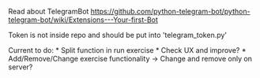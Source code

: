 Read about TelegramBot
https://github.com/python-telegram-bot/python-telegram-bot/wiki/Extensions---Your-first-Bot

Token is not inside repo and should be put into 'telegram_token.py'

Current to do:
    * Split function in run exercise
    * Check UX and improve?
    * Add/Remove/Change exercise functionality
    -> Change and remove only on server?

